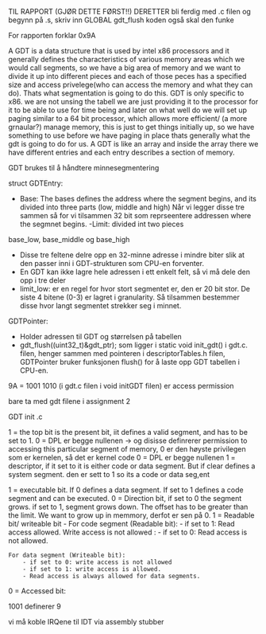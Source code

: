 

TIL RAPPORT 
(GJØR DETTE FØRST!!)
DERETTER bli ferdig med .c filen 
og begynn på .s, skriv inn GLOBAL 
gdt_flush koden også skal den funke 


For rapporten forklar 0x9A

A GDT is a data structure that is used by intel x86 processors and it generally  defines the characteristics of various memory areas which we would call segments, so we have a big area of memory and we want to divide it up into different pieces and each of those peces has a specified size and access privelege(who can access the memory and what they can do). Thats what segmentation is going to do this. GDT is only specific to x86. we are not unsing the tabell we are just providing it to the processor for it to be able to use for time being and later on what well do we will set up paging similar to a 64 bit processor, which allows more efficient/ (a more grnaular?) manage memory, this is just to get  things initially up, so we have something to use before we have paging in place thats generally what the gdt is going to do for us. A GDT is like an array and inside the array there we have different entries and each entry describes a section of memory. 


GDT brukes til å håndtere minnesegmentering

struct GDTEntry:

- Base: The bases defines the address where the segment begins, and its divided into three parts (low, middle and high) Når vi legger disse tre sammen så for vi tilsammen 32 bit som reprseentere addressen where the segmnet begins.
-Limit: divided int two pieces

base_low, base_middle og base_high
- Disse tre feltene delre opp en 32-minne adresse i mindre biter slik at den passer inni i GDT-strukturen som CPU-en forventer.
 - En GDT kan ikke lagre hele adressen i ett enkelt felt, så vi må dele den opp i tre deler
 - limit_low: er en regel for hvor stort segmentet er, den er 20 bit stor. De siste 4 bitene (0-3) er lagret i granularity. Så tilsammen bestemmer disse hvor langt segmentet strekker seg i minnet.

GDTPointer:
- Holder adressen til GDT og størrelsen på tabellen
- gdt_flush((uint32_t)&gdt_ptr); som ligger i static void init_gdt() i gdt.c. filen, henger sammen med pointeren i descriptorTables.h filen, GDTPointer bruker funksjonen flush() for å laste opp GDT tabellen i CPU-en.

9A = 1001 1010  (i gdt.c filen i void initGDT filen) er access permission

bare ta med gdt filene i assignment 2 


GDT init .c

1 = the top bit is the present bit, iit defines a valid segment, and has to be set to 1. 
0 = DPL er begge nullenen -> og disisse definrerer permission to accessing this particular segment of memory, 0 er den høyste privilegen som er kernelen, så det er kernel code
0 = DPL er begge nullenen
1 = descriptor, if it set to it is either code or data segment. But if clear defines a system segment. den er sett to 1 so its a code or data seg,ent

1 = executable bit. If 0 defines a data segment. If set  to 1 defines a code segment and can be executed. 
0 =  Direction bit, if set to 0 the segment grows. if set to 1, segment grows down. The offset has to be greater than the limit. We want to grow up in memmory, derfot er sen på 0.
1 = Readable bit/ writeable bit
    - For code segment (Readable bit):
        - if set to 1: Read access allowed. Write access is not allowed : 
        - if set to 0: Read access is not allowed.
    
    For data segment (Writeable bit):
        - if set to 0: write access is not allowed
        - if set to 1: write access is allowed. 
        - Read access is always allowed for data segments.
0 = Accessed bit: 

1001  definerer 9


vi må koble IRQene til IDT via assembly stubber

 